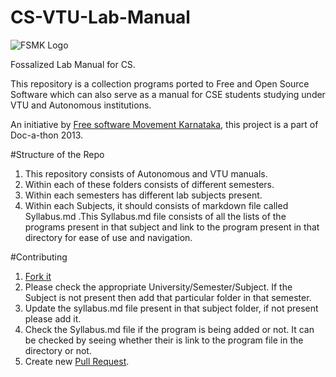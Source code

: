 # CS-VTU-Lab-Manual

![FSMK Logo](http://static3.wikia.nocookie.net/__cb20120610113026/fsmk/images/c/c6/FSMK_Logo.png)

Fossalized Lab Manual for CS.

This repository is a collection programs ported to Free and Open Source Software which can also serve as a manual for CSE students studying under VTU and Autonomous institutions.

An initiative by [Free software Movement Karnataka](http://fsmk.org/), this project is a part of Doc-a-thon 2013.

#Structure of the Repo

1. This repository consists of Autonomous and VTU manuals.
2. Within each of these folders consists of different semesters.
3. Within each semesters has different lab subjects present.
4. Within each Subjects, it should consists of markdown file called Syllabus.md .This Syllabus.md file consists of all the lists of the programs present in that subject and link to the program present in that directory for ease of use and navigation. 

#Contributing

1. [Fork it](https://github.com/fsmk/CS-VTU-Lab-Manual/fork)
2. Please check the appropriate University/Semester/Subject.
  If the Subject is not present then add that particular folder in that semester.
3. Update the syllabus.md file present in that subject folder, if not present please add it.
4. Check the Syllabus.md file if the program is being added or not. It can be checked by seeing whether their is link to the program file in the directory or not.
5. Create new [Pull Request](https://help.github.com/articles/using-pull-requests).

